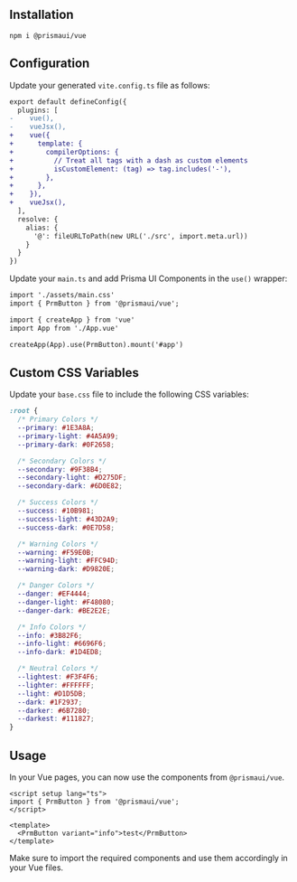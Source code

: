 ## Installation

```shell
npm i @prismaui/vue
```

## Configuration

Update your generated `vite.config.ts` file as follows:

```diff
export default defineConfig({
  plugins: [
-    vue(),
-    vueJsx(),
+    vue({
+      template: {
+        compilerOptions: {
+          // Treat all tags with a dash as custom elements
+          isCustomElement: (tag) => tag.includes('-'),
+        },
+      },
+    }),
+    vueJsx(),
  ],
  resolve: {
    alias: {
      '@': fileURLToPath(new URL('./src', import.meta.url))
    }
  }
})

```

Update your `main.ts` and add Prisma UI Components in the `use()` wrapper:

```diff
import './assets/main.css'
import { PrmButton } from '@prismaui/vue';

import { createApp } from 'vue'
import App from './App.vue'

createApp(App).use(PrmButton).mount('#app')

```

## Custom CSS Variables

Update your `base.css` file to include the following CSS variables:

```css
:root {
  /* Primary Colors */
  --primary: #1E3A8A;
  --primary-light: #4A5A99;
  --primary-dark: #0F2658;

  /* Secondary Colors */
  --secondary: #9F38B4;
  --secondary-light: #D275DF;
  --secondary-dark: #6D0E82;

  /* Success Colors */
  --success: #10B981;
  --success-light: #43D2A9;
  --success-dark: #0E7D58;

  /* Warning Colors */
  --warning: #F59E0B;
  --warning-light: #FFC94D;
  --warning-dark: #D9820E;

  /* Danger Colors */
  --danger: #EF4444;
  --danger-light: #F48080;
  --danger-dark: #BE2E2E;

  /* Info Colors */
  --info: #3B82F6;
  --info-light: #6696F6;
  --info-dark: #1D4ED8;

  /* Neutral Colors */
  --lightest: #F3F4F6;
  --lighter: #FFFFFF;
  --light: #D1D5DB;
  --dark: #1F2937;
  --darker: #6B7280;
  --darkest: #111827;
}
```

## Usage

In your Vue pages, you can now use the components from `@prismaui/vue`. 

```vue
<script setup lang="ts">
import { PrmButton } from '@prismaui/vue';
</script>

<template>
  <PrmButton variant="info">test</PrmButton>
</template>
```

Make sure to import the required components and use them accordingly in your Vue files.